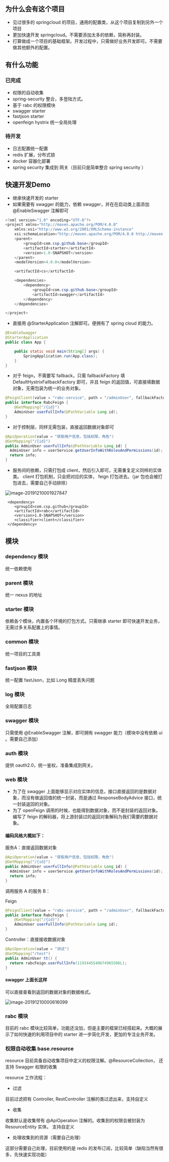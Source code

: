 ## 为什么会有这个项目

+ 见过很多的 springcloud 的项目，通用的配置类，从这个项目复制到另外一个项目
+ 更加快速开发 springcloud。不需要添加太多的依赖，简称再封装。
+ 打算做成一个项目的基础框架。开发过程中，只需做好业务开发即可。不需要做其他额外的配置。

## 有什么功能
### 已完成
+ 权限的自动收集
+ spring-security 整合，多登陆方式。
+ 基于 rabc 的权限模块
+ swagger starter
+ fastjson starter
+ openfeign hystrix 统一全局处理
### 待开发
+ 日志配置统一配置
+ redis 扩展，分布式锁
+ docker 容器化部署
+ spring security 集成到 网关（目前只是简单整合 spring security ）

## 快速开发Demo

+ 继承快速开发的 starter 
+ 如果需要有 swagger 的能力，依赖 swagger，并在在启动类上面添加 @EnableSwagger 注解即可

```java
<?xml version="1.0" encoding="UTF-8"?>
<project xmlns="http://maven.apache.org/POM/4.0.0"
    xmlns:xsi="http://www.w3.org/2001/XMLSchema-instance"
    xsi:schemaLocation="http://maven.apache.org/POM/4.0.0 http://maven.apache.org/xsd/maven-4.0.0.xsd">
    <parent>
        <groupId>com.csp.github.base</groupId>
        <artifactId>starter</artifactId>
        <version>1.0-SNAPSHOT</version>
    </parent>
    <modelVersion>4.0.0</modelVersion>

    <artifactId>cs</artifactId>

    <dependencies>
        <dependency>
            <groupId>com.csp.github.base</groupId>
            <artifactId>swagger</artifactId>
        </dependency>
    </dependencies>

</project>
```

+ 直接用 @StarterApplication 注解即可。便拥有了 spring cloud 的能力。

```java
@EnableSwagger
@StarterApplication
public class App {

    public static void main(String[] args) {
        SpringApplication.run(App.class);
    }
}
```

+ 对于 feign，不需要写 fallback，只需 fallbackFactory 填 DefaultHystrixFallbackFactory 即可，并且 feign 的返回值，可直接填数据对象，无需包装为统一的业务对象。

```java
@FeignClient(value = "rabc-service", path = "/adminUser", fallbackFactory = DefaultHystrixFallbackFactory.class)
public interface RabcFeign {
    @GetMapping("/{id}")
    AdminUser userFullInfo(@PathVariable Long id);
}
```

+ 对于控制层，同样无需包装，直接返回数据对象即可

```java
@ApiOperation(value = "获取用户信息，包括权限，角色")
@GetMapping("/{id}")
public AdminUser userFullInfo(@PathVariable Long id) {
  AdminUser info = userService.getUserInfoWithRolesAndPermissions(id);
  return info;
}
```

+ 服务间的依赖，只需打包成 client，然后引入即可，无需重复定义同样的实体类。 client 打包机制，只会把对应的实体， feign 打包进去。（jar 包也会被打包进去，需要自己手动排除）

![image-20191210001927847](https://github.com/a893359278/springcloud-faster/blob/master/images/image-20191210001927847.png)

```maven
 <dependency>
    <groupId>com.csp.github</groupId>
    <artifactId>rabc</artifactId>
    <version>1.0-SNAPSHOT</version>
    <classifier>client</classifier>
 </dependency>
```



## 模块

### dependency 模块

统一依赖使用

### parent 模块

统一 nexus 的地址

### starter 模块

依赖各个模块，内置各个环境的打包方式。只需继承 starter 即可快速开发业务，无需过多关系配置上的事情。

###  common 模块

统一项目的工具类

### fastjson 模块

统一配置 fastJson，比如 Long 精度丢失问题

### log 模块

全局配置日志

### swagger 模块

只需使用 @EnableSwagger 注解，即可拥有 swagger 能力（模块中没有依赖 ui 。需要自己添加）

### auth 模块

提供 oauth2.0，统一鉴权，准备集成到网关。

### web 模块

+ 为了在 swagger 上面能够显示对应实体的信息，接口直接返回的是数据对象，而没有做返回值的统一封装，而是通过 ResponseBodyAdvice 接口，统一封装返回的对象。
+ 为了 openFeign 调用的时候，也能得到数据对象，而不是封装的返回对象。编写了 feign 的解码器，将上游封装过的返回对象解码为我们需要的数据对象。

#### 编码风格大概如下：

服务A：直接返回数据对象

```java
@ApiOperation(value = "获取用户信息，包括权限，角色")
@GetMapping("/{id}")
public AdminUser userFullInfo(@PathVariable Long id) {
  AdminUser info = userService.getUserInfoWithRolesAndPermissions(id);
  return info;
}
```



调用服务 A 的服务 B：

Feign

```java
@FeignClient(value = "rabc-service", path = "/adminUser", fallbackFactory = DefaultHystrixFallbackFactory.class)
public interface RabcFeign {
    @GetMapping("/{id}")
    AdminUser userFullInfo(@PathVariable Long id);
}
```

Controller：直接接收数据对象

```java
@ApiOperation(value = "测试")
@GetMapping("/test")
public AdminUser tt() {
  return rabcFeign.userFullInfo(1193445540674965506L);
}
```

#### swagger 上面长这样

可以直接查看到返回的数据对象的数据格式。

![image-20191210000616099](https://github.com/a893359278/springcloud-faster/blob/master/images/image-20191210000616099.png)



### rabc 模块

目前的 rabc 模块比较简单，功能还没加，但是主要的框架已经搭起来。大概的展示了如何快速的利用项目中的 starter 进一步简化开发，更加的专注业务开发。

### 权限自动收集  base.resource
resource 目前具备自动收集项目中定义的权限注解。@ResourceCollection， 还支持 Swagger 权限的收集

resource 工作流程：
+ 过滤

目前过滤把有 Controller, RestController 注解的类过滤出来，支持自定义
+ 收集

收集默认是收集带有 @ApiOperation 注解的。收集到的权限会被封装为 ResourceEntity 实体。 支持自定义
+ 处理收集到的资源（需要自己处理）

这部分需要自己处理，目前使用的是 redis 的发布订阅，比较简单（缺陷当然有很多，先快速实现功能）



